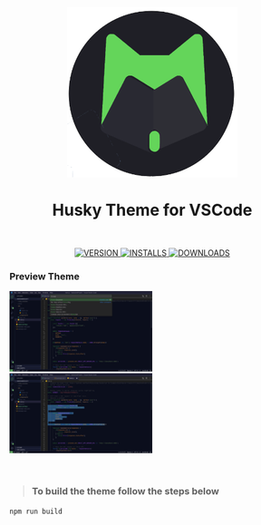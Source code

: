<h1 align="center">
<br>
<img src="assets/logo.png" alt="logo" width="300"/>
<br>
<br>
 Husky Theme for VSCode
 <br>
 </h1><br>
<p align="center">
<a href="https://marketplace.visualstudio.com/items?itemName=luas10c.vscode-husky-theme"><img src="https://vsmarketplacebadge.apphb.com/version-short/luas10c.vscode-husky-theme.svg?style=for-the-badge&colorA=252526&colorB=43A047&label=VERSION" alt="VERSION"/>
</a>

<a href="https://marketplace.visualstudio.com/items?itemName=luas10c.vscode-husky-theme">
<img src="https://vsmarketplacebadge.apphb.com/installs/luas10c.vscode-husky-theme.svg?style=for-the-badge&colorA=252526&colorB=43A047&label=INSTALLS" alt="INSTALLS"/>
</a>

<a href="https://marketplace.visualstudio.com/items?itemName=luas10c.vscode-husky-theme">
<img src="https://vsmarketplacebadge.apphb.com/downloads/luas10c.vscode-husky-theme.svg?style=for-the-badge&colorA=252526&colorB=43A047&label=DOWNLOADS" alt="DOWNLOADS"/>
</a>
</p>

### Preview Theme

<img src="assets/preview-1.jpeg" width="50%"/>
<img src="assets/preview-2.jpeg" width="50%"/>

&nbsp;
> ### To build the theme follow the steps below
```zsh
npm run build
```